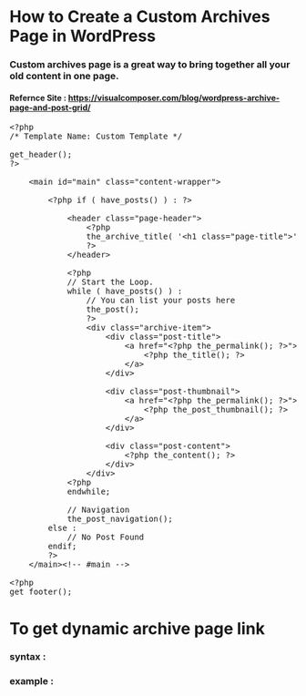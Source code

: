 # How to Create a Custom Archives Page in WordPress
### Custom archives page is a great way to bring together all your old content in one page.

#### Refernce Site : https://visualcomposer.com/blog/wordpress-archive-page-and-post-grid/



<pre class="EnlighterJSRAW" data-enlighter-language="php">&lt;?php
/* Template Name: Custom Template */

get_header();
?&gt;

    &lt;main id="main" class="content-wrapper"&gt;

        &lt;?php if ( have_posts() ) : ?&gt;

            &lt;header class="page-header"&gt;
                &lt;?php
                the_archive_title( '&lt;h1 class="page-title"&gt;', '&lt;/h1&gt;' );
                ?&gt;
            &lt;/header&gt;

            &lt;?php
            // Start the Loop.
            while ( have_posts() ) :
                // You can list your posts here
                the_post();
                ?&gt;
                &lt;div class="archive-item"&gt;
                    &lt;div class="post-title"&gt;
                        &lt;a href="&lt;?php the_permalink(); ?&gt;"&gt;
                            &lt;?php the_title(); ?&gt;
                        &lt;/a&gt;
                    &lt;/div&gt;

                    &lt;div class="post-thumbnail"&gt;
                        &lt;a href="&lt;?php the_permalink(); ?&gt;"&gt;
                            &lt;?php the_post_thumbnail(); ?&gt;
                        &lt;/a&gt;
                    &lt;/div&gt;

                    &lt;div class="post-content"&gt;
                        &lt;?php the_content(); ?&gt;
                    &lt;/div&gt;
                &lt;/div&gt;
            &lt;?php
            endwhile;

            // Navigation
            the_post_navigation();
        else :
            // No Post Found
        endif;
        ?&gt;
    &lt;/main&gt;&lt;!-- #main --&gt;

&lt;?php
get_footer();
</pre>


# To get dynamic archive page link

### syntax :  <?php echo get_post_type_archive_link( custom post name ); ?>
### example : <?php echo get_post_type_archive_link('event'); ?>